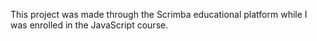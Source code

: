 This project was made through the Scrimba educational platform while I was enrolled in the JavaScript course.
